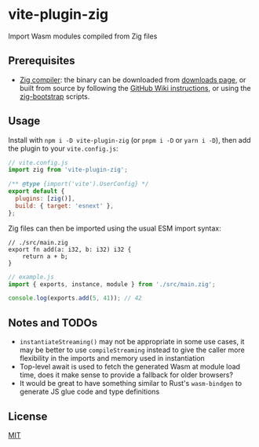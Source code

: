 # vite-plugin-zig

Import Wasm modules compiled from Zig files

## Prerequisites

- [Zig compiler](https://ziglang.org): the binary can be downloaded from [downloads page](https://ziglang.org/download), or built from source by following the [GitHub Wiki instructions](https://github.com/ziglang/zig/wiki/Building-Zig-From-Source), or using the [zig-bootstrap](https://github.com/ziglang/zig-bootstrap) scripts.

## Usage

Install with `npm i -D vite-plugin-zig` (or `pnpm i -D` or `yarn i -D`), then add the plugin to your `vite.config.js`:

```js
// vite.config.js
import zig from 'vite-plugin-zig';

/** @type {import('vite').UserConfig} */
export default {
  plugins: [zig()],
  build: { target: 'esnext' },
};
```

Zig files can then be imported using the usual ESM import syntax:

```zig
// ./src/main.zig
export fn add(a: i32, b: i32) i32 {
    return a + b;
}
```

```js
// example.js
import { exports, instance, module } from './src/main.zig';

console.log(exports.add(5, 41)); // 42
```

## Notes and TODOs

- `instantiateStreaming()` may not be appropriate in some use cases, it may be better to use `compileStreaming` instead to give the caller more flexibility in the imports and memory used in instantiation
- Top-level await is used to fetch the generated Wasm at module load time, does it make sense to provide a fallback for older browsers?
- It would be great to have something similar to Rust's `wasm-bindgen` to generate JS glue code and type definitions

## License

[MIT](LICENSE)
